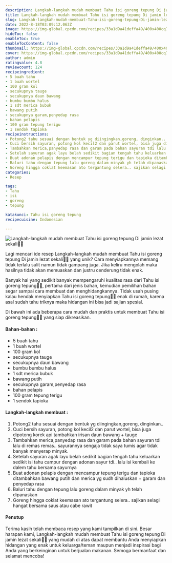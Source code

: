 ```yaml
---
description: Langkah-langkah mudah membuat Tahu isi goreng tepung Di jamin lezat sekali"
title: Langkah-langkah mudah membuat Tahu isi goreng tepung Di jamin lezat sekali
slug: Langkah-langkah-mudah-membuat-Tahu-isi-goreng-tepung-Di-jamin-lezat-sekali
date: 2022-8-18T03:09:12.063Z
image: https://img-global.cpcdn.com/recipes/33a1d9a41deffa49/400x400cq70/photo.jpg
hideToc: false
enableToc: true
enableTocContent: false
thumbnail: https://img-global.cpcdn.com/recipes/33a1d9a41deffa49/400x400cq70/photo.jpg
cover: https://img-global.cpcdn.com/recipes/33a1d9a41deffa49/400x400cq70/photo.jpg
author: admin
ratingvalue: 4.8
reviewcount: 124
recipeingredient:
- 5 buah tahu
- 1 buah wortel
- 100 gram kol
- secukupnya tauge
- secukupnya daun bawang
- bumbu bumbu halus
- 1 sdt merica bubuk
- bawang putih
- secukupnya garam,penyedap rasa
- bahan pelapis
- 100 gram tepung terigu
- 1 sendok tapioka
recipeinstructions:
- Potong2 tahu sesuai dengan bentuk yg diingingkan,goreng, dinginkan..
- Cuci bersih sayuran, potong kol kecil2 dan parut wortel, bisa juga dipotong korek api tambahkan irisan daun bawang + tauge
- Tambahkan merica,panyedap rasa dan garam pada bahan sayuran tdi lalu di remas remas.. sayurannya sengaja tidak saya tumis agar tidak banyak menyerap minyak.
- Setelah sayuran agak layu belah sedikit bagian tengah tahu keluarkan sedikit isi tahu campur dengan adonan sayur tdi.. lalu isi kembali ke dalem tahu bersama sayurnya
- Buat adonan pelapis dengan mencampur tepung terigu dan tapioka ditambahkan bawang putih dan merica yg sudh dihaluskan + garam dan penyedap rasa
- Baluri tahu dengan tepung lalu goreng dalam minyak yh telah dipanaskan
- Goreng hingga coklat keemasan ato tergantung selera.. sajikan selagi hangat bersama saus atau cabe rawit
categories:
- Resep

tags:
- Tahu
- isi
- goreng
- tepung

katakunci: Tahu isi goreng tepung
recipecuisine: Indonesian

---
```


![Langkah-langkah mudah membuat Tahu isi goreng tepung Di jamin lezat sekali👩‍🍳](https://img-global.cpcdn.com/recipes/33a1d9a41deffa49/400x400cq70/photo.jpg)

Lagi mencari ide resep Langkah-langkah mudah membuat Tahu isi goreng tepung Di jamin lezat sekali👩‍🍳 yang unik? Cara menyiapkannya memang tidak terlalu sulit namun tidak gampang juga. Jika keliru mengolah maka hasilnya tidak akan memuaskan dan justru cenderung tidak enak.

Banyak hal yang sedikit banyak mempengaruhi kualitas rasa dari Tahu isi goreng tepung👩‍🍳, pertama dari jenis bahan, kemudian pemilihan bahan segar sampai cara membuat dan menghidangkannya. Tidak usah pusing kalau hendak menyiapkan Tahu isi goreng tepung👩‍🍳 enak di rumah, karena asal sudah tahu triknya maka hidangan ini bisa jadi sajian spesial.

Di bawah ini ada beberapa cara mudah dan praktis untuk membuat Tahu isi goreng tepung👩‍🍳 yang siap dikreasikan.

<!--inarticleads1-->

#### Bahan-bahan :

- 5 buah tahu
- 1 buah wortel
- 100 gram kol
- secukupnya tauge
- secukupnya daun bawang
- bumbu bumbu halus
- 1 sdt merica bubuk
- bawang putih
- secukupnya garam,penyedap rasa
- bahan pelapis
- 100 gram tepung terigu
- 1 sendok tapioka

<!--inarticleads2-->

#### Langkah-langkah membuat :

1. Potong2 tahu sesuai dengan bentuk yg diingingkan,goreng, dinginkan..
1. Cuci bersih sayuran, potong kol kecil2 dan parut wortel, bisa juga dipotong korek api tambahkan irisan daun bawang + tauge
1. Tambahkan merica,panyedap rasa dan garam pada bahan sayuran tdi lalu di remas remas.. sayurannya sengaja tidak saya tumis agar tidak banyak menyerap minyak.
1. Setelah sayuran agak layu belah sedikit bagian tengah tahu keluarkan sedikit isi tahu campur dengan adonan sayur tdi.. lalu isi kembali ke dalem tahu bersama sayurnya
1. Buat adonan pelapis dengan mencampur tepung terigu dan tapioka ditambahkan bawang putih dan merica yg sudh dihaluskan + garam dan penyedap rasa
1. Baluri tahu dengan tepung lalu goreng dalam minyak yh telah dipanaskan
1. Goreng hingga coklat keemasan ato tergantung selera.. sajikan selagi hangat bersama saus atau cabe rawit

#### Penutup

Terima kasih telah membaca resep yang kami tampilkan di sini. Besar harapan kami, Langkah-langkah mudah membuat Tahu isi goreng tepung Di jamin lezat sekali👩‍🍳 yang mudah di atas dapat membantu Anda menyiapkan hidangan yang enak untuk keluarga/teman maupun menjadi inspirasi bagi Anda yang berkeinginan untuk berjualan makanan. Semoga bermanfaat dan selamat mencoba!